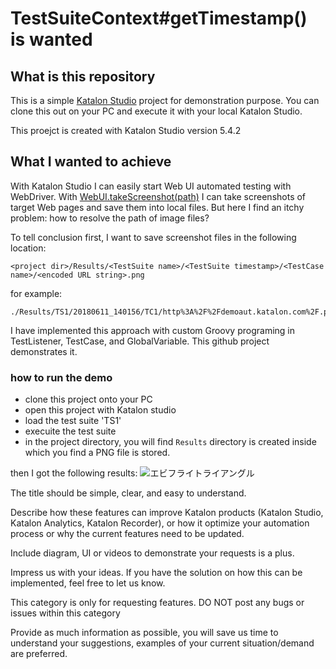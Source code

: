 TestSuiteContext#getTimestamp() is wanted
=========================================

## What is this repository

This is a simple [Katalon Studio](https://www.katalon.com/) project for demonstration purpose.
You can clone this out on your PC and execute it with your local Katalon Studio.

This proejct is created with Katalon Studio version 5.4.2

## What I wanted to achieve

With Katalon Studio I can easily start Web UI automated testing with WebDriver. With [WebUI.takeScreenshot(path)](https://docs.katalon.com/display/KD/%5BWebUI%5D+Take+Screenshot) I can take screenshots of target Web pages and save them into local files. But here I find an itchy problem: how to resolve the path of image files?

To tell conclusion first, I want to save screenshot files in the following location:

```
<project dir>/Results/<TestSuite name>/<TestSuite timestamp>/<TestCase name>/<encoded URL string>.png
```

for example:

```
./Results/TS1/20180611_140156/TC1/http%3A%2F%2Fdemoaut.katalon.com%2F.png
```

I have implemented this approach with custom Groovy programing in TestListener, TestCase, and GlobalVariable. This github project demonstrates it.

### how to run the demo

- clone this project onto your PC
- open this project with Katalon studio
- load the test suite 'TS1'
- execuite the test suite
- in the project directory, you will find `Results` directory is created inside which you find a PNG file is stored.

then I got the following results:
![エビフライトライアングル](http://i.imgur.com/Jjwsc.jpg "Results")














The title should be simple, clear, and easy to understand.

Describe how these features can improve Katalon products (Katalon Studio, Katalon Analytics, Katalon Recorder), or how it optimize your automation process or why the current features need to be updated.

Include diagram, UI or videos to demonstrate your requests is a plus.

Impress us with your ideas. If you have the solution on how this can be implemented, feel free to let us know.

This category is only for requesting features. DO NOT post any bugs or issues within this category

Provide as much information as possible,  you will save us time to understand your suggestions, examples of your current situation/demand are preferred.  
